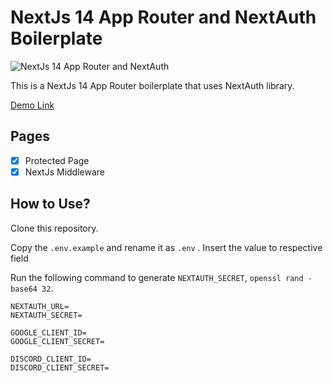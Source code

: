 # NextJs 14 App Router and NextAuth Boilerplate

<p align=”center”>
    <img 
        src="https://github.com/weehongayden/nextjs-app-router-nextauth/assets/105431607/2616ee26-fdaa-4db1-8508-3c8775394f5b" 
        alt="NextJs 14 App Router and NextAuth" 
    />
</p>

This is a NextJs 14 App Router boilerplate that uses NextAuth library.

[Demo Link](https://nextjs-app-router-nextauth.vercel.app/)

## Pages


- [x] Protected Page
- [x] NextJs Middleware

## How to Use?

Clone this repository.

Copy the `.env.example` and rename it as `.env` .
Insert the value to respective field

Run the following command to generate `NEXTAUTH_SECRET`, `openssl rand -base64 32`.

```
NEXTAUTH_URL=
NEXTAUTH_SECRET=

GOOGLE_CLIENT_ID=
GOOGLE_CLIENT_SECRET=

DISCORD_CLIENT_ID=
DISCORD_CLIENT_SECRET=
```
